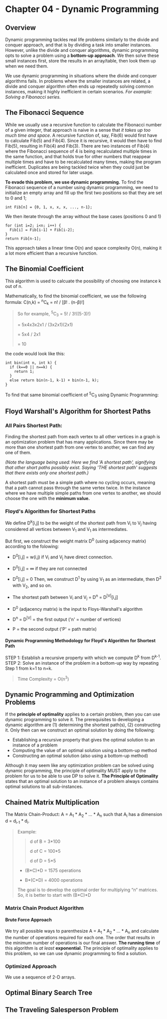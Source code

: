 # Chapter 04 - Dynamic Programming

## Overview
Dynamic programming tackles real life problems similarly to the divide and conquer
approach, and that is by dividing a task into smaller instances. However, unlike 
the divide and conquer algorithms, dynamic programming opts to solve
a problem using a **bottom-up approach**. We then solve these 
small instances first, store the results in an array/table, then look them up when we 
need them.

We use dynamic programming in situations where the divide and conquer algorithms
fails. In problems where the smaller instances are related, a divide and conquer
algorithm often ends up repeatedly solving common instances, making it highly
inefficient in certain scenarios. _For example: Solving a Fibonacci series._

## The Fibonacci Sequence
While we usually use a recursive function to calculate the Fibonacci number of a 
given integer, that approach is naive in a sense that _it takes up too much time
and space_.
A recursive function of, say, Fib(6) would first have to calculate Fib(5) and Fib(4).
Since it is recursive, it would then have to find Fib(5), resulting in Fib(4) and Fib(3).
There are two instances of Fib(4) where the Fibonacci sequence of 4 is being
recalculated multiple times in the same function, and that holds true for other
numbers that reappear multiple times and have to be recalculated many times, making
the program inefficient. Duplicates are being tackled twice when they could just be
calculated once and stored for later usage.

**To evade this problem, we use dynamic programming.** To find the Fibonacci sequence 
of a number using dynamic programming, we need to initialize an empty
array and fill up the first two positions so that they are set to 0 and 1;

```int Fib[n] = {0, 1, x, x, x, ..., n-1};```

We then iterate through the array without the base cases (positions 0 and 1)
```
for (int i=2; i<n; i++) {
  Fib[i] = Fib[i-1] + Fib[i-2];
}
return Fib[n-1];
```
This approach takes a linear time O(n) and space complexity O(n), making it a 
lot more efficient than
a recursive function.

## The Binomial Coefficient
This algorithm is used to calcuate the possibility of choosing one instance k out of n. 

Mathematically, to find the binomial coefficient, we use the following formula:
C(n,k) = <sup>n</sup>C<sub>k</sub> = n! / [β! . (n-β)!]
> So for example, <sup>5</sup>C<sub>3</sub> = 5! / 3!((5-3)!)
> 
> = 5x4x3x2x1 / (3x2x1)(2x1)
> 
> = 5x4 / 2x1
> 
> = 10

the code would look like this:
```
int bin(int n, int k) {
  if (k==0 || n==k) {
    return 1;
  }
  else return bin(n-1, k-1) + bin(n-1, k);
}
```

To find that same binomial coefficient of <sup>5</sup>C<sub>3</sub> using Dynamic Programming:


## Floyd Warshall's Algorithm for Shortest Paths
### All Pairs Shortest Path:
Finding the shortest path from each vertex to all other vertices in a graph is an optimization problem that has many applications. Since there may be more than one shortest path from one vertex to another, we can find any one of them. 

_(Note the language being used: Here we find 'A shortest path', signifying that other short paths possibly exist. Saying 'THE shortest path' suggests that there exists only one shortest path.)_

A shortest path must be a simple path where no cycling occurs, meaning that a path cannot pass through the same vertex twice. In the instance where we have multiple simple paths from one vertex to another, we should choose the one with the **minimum value.**

### Floyd's Algorithm for Shortest Paths
We define D<sup>k</sup>[i,j] to be the weight of the shortest path from V<sub>i</sub> to V<sub>j</sub> having considered all vertices between V<sub>1</sub> and V<sub>1</sub> as intermediates.

But first, we construct the weight matrix D<sup>0</sup> (using adjacency matrix) according to the folowing:
* D<sup>0</sup>[i,j] = w(i,j) if V<sub>i</sub> and V<sub>j</sub> have direct connection.
* D<sup>0</sup>[i,j] = ∞ if they are not connected
* D<sup>0</sup>[i,j] = 0
Then, we construct D<sup>1</sup> by using V<sub>1</sub> as an intermediate, then D<sup>2</sup> with V<sub>2</sub>, and so on.

* The shortest path between V<sub>i</sub> and V<sub>j</sub> = D<sup>n</sup> = D<sup>|V|</sup>[i,j]
* D<sup>0</sup> (adjacency matrix) is the input to Floys-Warshall's algorithm
* D<sup>n</sup> = D<sup>|V|</sup> = the first output ('n' = number of vertices)
* P = the second output ('P' = path matrix)
#### Dynamic Programming Methodology for Floyd's Algorithm for Shortest Path
STEP 1: Establish a recursive property with which we compute D<sup>k</sup> from D<sup>k-1</sup>. STEP 2: Solve an instance of the problem in a bottom-up way by repeating Step 1 from k=1 to n=k.
> Time Complexity = O(n<sup>3</sup>)

## Dynamic Programming and Optimization Problems
If the **principle of optimality** applies to a certain problem, then you can use dynamic programming to solve it. The prerequisites to developing a dynamic algorithm are (1) determining the shortest path(s), (2) constructing it. Only then can we construct an optimal solution by doing the following:
* Establishing a recursive property that gives the optimal solution to an instance of a problem
* Computing the value of an optimal solution using a bottom-up method
* Constructing an optimal solution (also using a bottom-up method)

Although it may seem like any optimization problem can be solved using dynamic programming, the principle of optimality MUST apply to the problem for us to be able to use DP to solve it. **The Principle of Optimality** states that an optimal solution to an instance of a problem always contains optimal solutions to all sub-instances.

## Chained Matrix Multiplication
The Matrix Chain-Product: A = A<sub>1</sub> * A<sub>2</sub> * ... * A<sub>n</sub> such that A<sub>i</sub> has a dimension d = d<sub>i-1</sub> * d<sub>i</sub>.
> Example:
>> d of B = 3*100
>>
>> d of C = 100*5
>>
>> d of D = 5*5
>
> - (B*C)*D = 1575 operations
>
> - B*(C*D) = 4000 operations
>
> The goal is to develop the optimal order for multiplying “n“ matrices. So, it is better to start with (B*C)*D

### Matrix Chain Product Algorithm
#### Brute Force Approach
We try all possible ways to parenthesize A = A<sub>1</sub> * A<sub>2</sub> * ... * A<sub>n</sub> and calculate the number of operations required for each one. The order that results in the minimum number of operations is our final answer. **The running time** of this algorithm is _at least_ **exponential.** The principle of optimality applies to this problem, so we can use dynamic programming to find a solution.

### Optimized Approach
We use a sequence of 2-D arrays. 

## Optimal Binary Search Tree
## The Traveling Salesperson Problem
